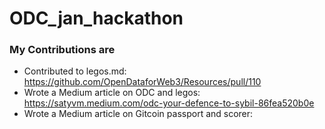 # ODC_jan_hackathon

### My Contributions are
- Contributed to legos.md: https://github.com/OpenDataforWeb3/Resources/pull/110
- Wrote a Medium article on ODC and legos: https://satyvm.medium.com/odc-your-defence-to-sybil-86fea520b0e
- Wrote a Medium article on Gitcoin passport and scorer: 

